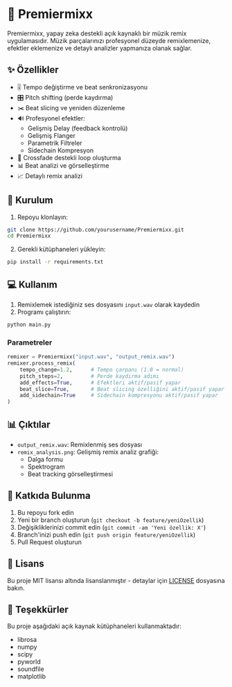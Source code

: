 # 🎵 Premiermixx

Premiermixx, yapay zeka destekli açık kaynaklı bir müzik remix uygulamasıdır. Müzik parçalarınızı profesyonel düzeyde remixlemenize, efektler eklemenize ve detaylı analizler yapmanıza olanak sağlar.

## ✨ Özellikler

- 🎚️ Tempo değiştirme ve beat senkronizasyonu
- 🎛️ Pitch shifting (perde kaydırma)
- ✂️ Beat slicing ve yeniden düzenleme
- 🔊 Profesyonel efektler:
  - Gelişmiş Delay (feedback kontrolü)
  - Gelişmiş Flanger
  - Parametrik Filtreler
  - Sidechain Kompresyon
- 🔄 Crossfade destekli loop oluşturma
- 📊 Beat analizi ve görselleştirme
- 📈 Detaylı remix analizi

## 🚀 Kurulum

1. Repoyu klonlayın:
```bash
git clone https://github.com/yourusername/Premiermixx.git
cd Premiermixx
```

2. Gerekli kütüphaneleri yükleyin:
```bash
pip install -r requirements.txt
```

## 💻 Kullanım

1. Remixlemek istediğiniz ses dosyasını `input.wav` olarak kaydedin
2. Programı çalıştırın:
```bash
python main.py
```

### Parametreler

```python
remixer = Premiermixx("input.wav", "output_remix.wav")
remixer.process_remix(
    tempo_change=1.2,      # Tempo çarpanı (1.0 = normal)
    pitch_steps=2,         # Perde kaydırma adımı
    add_effects=True,      # Efektleri aktif/pasif yapar
    beat_slice=True,       # Beat slicing özelliğini aktif/pasif yapar
    add_sidechain=True     # Sidechain kompresyonu aktif/pasif yapar
)
```

## 📊 Çıktılar

- `output_remix.wav`: Remixlenmiş ses dosyası
- `remix_analysis.png`: Gelişmiş remix analiz grafiği:
  - Dalga formu
  - Spektrogram
  - Beat tracking görselleştirmesi

## 🤝 Katkıda Bulunma

1. Bu repoyu fork edin
2. Yeni bir branch oluşturun (`git checkout -b feature/yeniOzellik`)
3. Değişikliklerinizi commit edin (`git commit -am 'Yeni özellik: X'`)
4. Branch'inizi push edin (`git push origin feature/yeniOzellik`)
5. Pull Request oluşturun

## 📝 Lisans

Bu proje MIT lisansı altında lisanslanmıştır - detaylar için [LICENSE](LICENSE) dosyasına bakın.

## 🙏 Teşekkürler

Bu proje aşağıdaki açık kaynak kütüphaneleri kullanmaktadır:
- librosa
- numpy
- scipy
- pyworld
- soundfile
- matplotlib